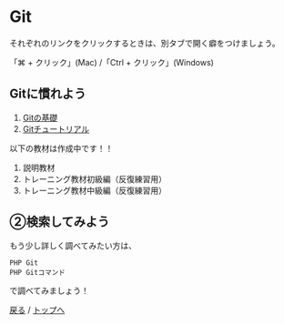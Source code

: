 # Git
それぞれのリンクをクリックするときは、別タブで開く癖をつけましょう。

「⌘ + クリック」(Mac) /「Ctrl + クリック」(Windows)

## Gitに慣れよう
1. [Gitの基礎](https://prog-8.com/lessons/git/study/1)
1. [Gitチュートリアル](https://www.delftstack.com/ja/tutorial/git/)


以下の教材は作成中です！！
1. 説明教材
1. トレーニング教材初級編（反復練習用）
1. トレーニング教材中級編（反復練習用）

## ②検索してみよう
もう少し詳しく調べてみたい方は、
```
PHP Git
PHP Gitコマンド
```
で調べてみましょう！

[戻る](/web_application/index.md) /
[トップへ](/README.md)